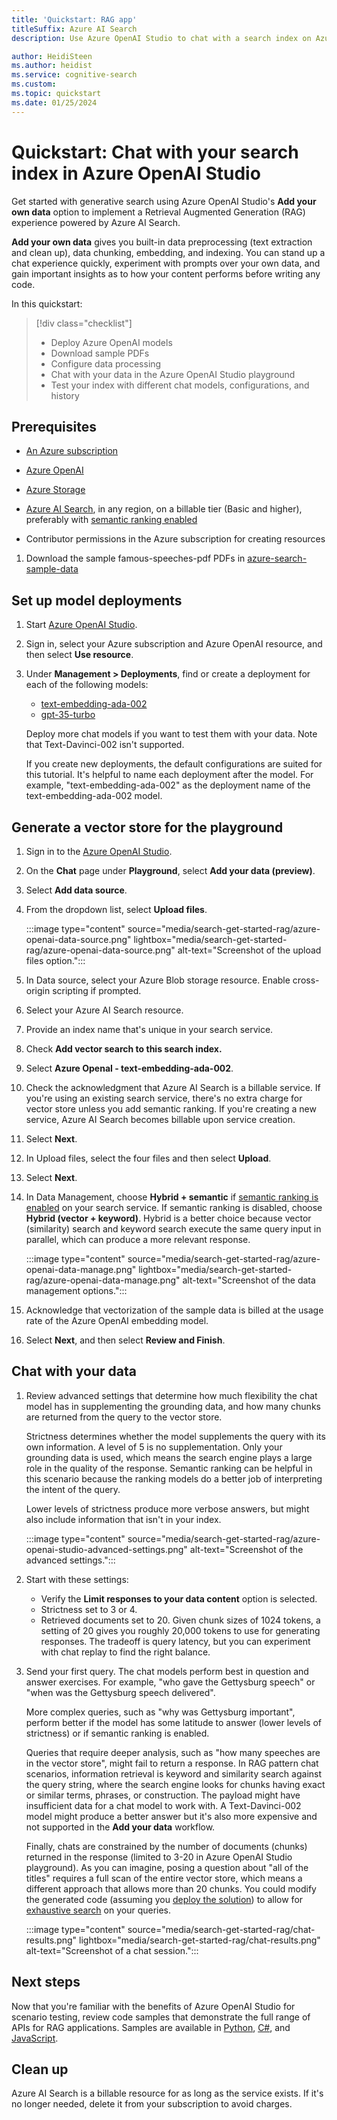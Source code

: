 ```yaml
---
title: 'Quickstart: RAG app'
titleSuffix: Azure AI Search
description: Use Azure OpenAI Studio to chat with a search index on Azure AI Search. Explore the Retrieval Augmented Generation (RAG) pattern for your search solution.

author: HeidiSteen
ms.author: heidist
ms.service: cognitive-search
ms.custom:
ms.topic: quickstart
ms.date: 01/25/2024
---
```


# Quickstart: Chat with your search index in Azure OpenAI Studio

Get started with generative search using Azure OpenAI Studio's **Add your own data** option to implement a Retrieval Augmented Generation (RAG) experience powered by Azure AI Search.

**Add your own data** gives you built-in data preprocessing (text extraction and clean up), data chunking, embedding, and indexing. You can stand up a chat experience quickly, experiment with prompts over your own data, and gain important insights as to how your content performs before writing any code.

In this quickstart:

> [!div class="checklist"]
> + Deploy Azure OpenAI models
> + Download sample PDFs
> + Configure data processing
> + Chat with your data in the Azure OpenAI Studio playground
> + Test your index with different chat models, configurations, and history

## Prerequisites

+ [An Azure subscription](https://azure.microsoft.com/free/)

+ [Azure OpenAI](https://aka.ms/oai/access)

+ [Azure Storage](/azure/storage/common/storage-account-create)

+ [Azure AI Search](search-create-app-portal.md), in any region, on a billable tier (Basic and higher), preferably with [semantic ranking enabled](semantic-how-to-enable-disable.md)

+ Contributor permissions in the Azure subscription for creating resources

1. Download the sample famous-speeches-pdf PDFs in [azure-search-sample-data](https://github.com/Azure-Samples/azure-search-sample-data/tree/main/famous-speeches-pdf)

## Set up model deployments

1. Start [Azure OpenAI Studio](https://oai.azure.com/portal).

1. Sign in, select your Azure subscription and Azure OpenAI resource, and then select **Use resource**.

1. Under **Management > Deployments**, find or create a deployment for each of the following models:

   + [text-embedding-ada-002](/azure/ai-services/openai/concepts/models#embeddings)
   + [gpt-35-turbo](/azure/ai-services/openai/concepts/models#gpt-35)

   Deploy more chat models if you want to test them with your data. Note that Text-Davinci-002 isn't supported. 

   If you create new deployments, the default configurations are suited for this tutorial. It's helpful to name each deployment after the model. For example, "text-embedding-ada-002" as the deployment name of the text-embedding-ada-002 model.

## Generate a vector store for the playground

1. Sign in to the [Azure OpenAI Studio](https://oai.azure.com/portal).

1. On the **Chat** page under **Playground**, select **Add your data (preview)**.

1. Select **Add data source**.

1. From the dropdown list, select **Upload files**.

   :::image type="content" source="media/search-get-started-rag/azure-openai-data-source.png" lightbox="media/search-get-started-rag/azure-openai-data-source.png" alt-text="Screenshot of the upload files option.":::

1. In Data source, select your Azure Blob storage resource. Enable cross-origin scripting if prompted.

1. Select your Azure AI Search resource.

1. Provide an index name that's unique in your search service.

1. Check **Add vector search to this search index.**

1. Select **Azure OpenaI - text-embedding-ada-002**.

1. Check the acknowledgment that Azure AI Search is a billable service. If you're using an existing search service, there's no extra charge for vector store unless you add semantic ranking. If you're creating a new service, Azure AI Search becomes billable upon service creation. 

1. Select **Next**.

1. In Upload files, select the four files and then select **Upload**.

1. Select **Next**.

1. In Data Management, choose **Hybrid + semantic** if [semantic ranking is enabled](semantic-how-to-enable-disable.md) on your search service. If semantic ranking is disabled, choose **Hybrid (vector + keyword)**. Hybrid is a better choice because vector (similarity) search and keyword search execute the same query input in parallel, which can produce a more relevant response.

   :::image type="content" source="media/search-get-started-rag/azure-openai-data-manage.png" lightbox="media/search-get-started-rag/azure-openai-data-manage.png" alt-text="Screenshot of the data management options.":::

1. Acknowledge that vectorization of the sample data is billed at the usage rate of the Azure OpenAI embedding model.

1. Select **Next**, and then select **Review and Finish**.

## Chat with your data

1. Review advanced settings that determine how much flexibility the chat model has in supplementing the grounding data, and how many chunks are returned from the query to the vector store.

   Strictness determines whether the model supplements the query with its own information. A level of 5 is no supplementation. Only your grounding data is used, which means the search engine plays a large role in the quality of the response. Semantic ranking can be helpful in this scenario because the ranking models do a better job of interpreting the intent of the query.

   Lower levels of strictness produce more verbose answers, but might also include information that isn't in your index. 

   :::image type="content" source="media/search-get-started-rag/azure-openai-studio-advanced-settings.png" alt-text="Screenshot of the advanced settings.":::

1. Start with these settings:

   + Verify the **Limit responses to your data content** option is selected.
   + Strictness set to 3 or 4.
   + Retrieved documents set to 20.  Given chunk sizes of 1024 tokens, a setting of 20 gives you roughly 20,000 tokens to use for generating responses. The tradeoff is query latency, but you can experiment with chat replay to find the right balance.

1. Send your first query. The chat models perform best in question and answer exercises. For example, "who gave the Gettysburg speech" or "when was the Gettysburg speech delivered".

   More complex queries, such as "why was Gettysburg important", perform better if the model has some latitude to answer (lower levels of strictness) or if semantic ranking is enabled.

   Queries that require deeper analysis, such as "how many speeches are in the vector store", might fail to return a response. In RAG pattern chat scenarios, information retrieval is keyword and similarity search against the query string, where the search engine looks for chunks having exact or similar terms, phrases, or construction. The payload might have insufficient data for a chat model to work with. A Text-Davinci-002 model might produce a better answer but it's also more expensive and not supported in the **Add your data** workflow.

   Finally, chats are constrained by the number of documents (chunks) returned in the response (limited to 3-20 in Azure OpenAI Studio playground). As you can imagine, posing a question about "all of the titles" requires a full scan of the entire vector store, which means a different approach that allows more than 20 chunks. You could modify the generated code (assuming you [deploy the solution](/azure/ai-services/openai/use-your-data-quickstart#deploy-your-model)) to allow for [exhaustive search](vector-search-how-to-create-index.md#add-a-vector-search-configuration) on your queries.

   :::image type="content" source="media/search-get-started-rag/chat-results.png" lightbox="media/search-get-started-rag/chat-results.png" alt-text="Screenshot of a chat session.":::

## Next steps

Now that you're familiar with the benefits of Azure OpenAI Studio for scenario testing, review code samples that demonstrate the full range of APIs for RAG applications. Samples are available in [Python](https://github.com/Azure/azure-search-vector-samples/tree/main/demo-python), [C#](https://github.com/Azure/azure-search-vector-samples/tree/main/demo-dotnet), and [JavaScript](https://github.com/Azure/azure-search-vector-samples/tree/main/demo-javascript).

## Clean up

Azure AI Search is a billable resource for as long as the service exists. If it's no longer needed, delete it from your subscription to avoid charges.